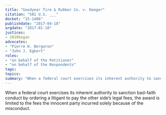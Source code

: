 ```yaml
---
title: "Goodyear Tire & Rubber Co. v. Haeger"
citation: "581 U.S. ___"
docket: "15-1406"
publishdate: "2017-04-18"
argdate: "2017-01-10"
justices:
- 2010kagan
advocates:
- "Pierre H. Bergeron"
- "John J. Egbert"
roles:
- "on behalf of the Petitioner"
- "on behalf of the Respondents"
tags:
topics:
summary: "When a federal court exercises its inherent authority to sanction bad-faith conduct by ordering a litigant to pay the other side’s legal fees, the award is limited to the fees the innocent party incurred solely because of the misconduct."
---
```

When a federal court exercises its inherent authority to sanction bad-faith conduct by ordering a litigant to pay the other side’s legal fees, the award is limited to the fees the innocent party incurred solely because of the misconduct.

